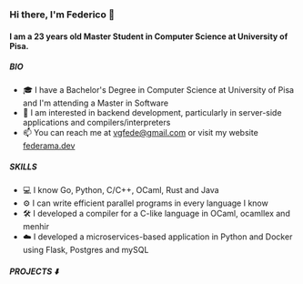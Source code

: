 ### Hi there, I'm Federico 👋

#### I am a 23 years old Master Student in Computer Science at University of Pisa.

##### BIO
- 🎓 I have a Bachelor's Degree in Computer Science at University of Pisa and I'm attending a Master in Software
- 🧐 I am interested in backend development, particularly in server-side applications and compilers/interpreters
- 📫 You can reach me at [vgfede@gmail.com](mailto:vgfede@gmail.com) or visit my website [federama.dev](www.federama.dev)
<!-- - 🌱 Currently studying and learning Rust -->

##### SKILLS
- 💻 I know Go, Python, C/C++, OCaml, Rust and Java
- ⚙ I can write efficient parallel programs in every language I know
- 🛠 I developed a compiler for a C-like language in OCaml, ocamllex and menhir
- ☁️ I developed a microservices-based application in Python and Docker using Flask, Postgres and mySQL

##### PROJECTS ⬇️

<!-- 
<details>
<summary>Statistics</summary>

<!-- ![Metrics](https://metrics.lecoq.io/0xfederama?template=classic&languages=1&languages.colors=github&languages.threshold=0%25&config.timezone=Europe%2FRome) -->

<!-- [![Top Langs](https://github-readme-stats.vercel.app/api/top-langs/?username=0xfederama&layout=compact)](https://github.com/0xfederama)-->

<!-- <img align="right" alt="Stats" src="https://github-readme-stats.vercel.app/api?username=0xfederama&show_icons=true&title_color=fff&icon_color=79ff97&text_color=9f9f9f&bg_color=151515" /> -->

</details>

<!-- ### Languages and Tools:

Languages:
<span>
<img style="margin: 10px" src="https://profilinator.rishav.dev/skills-assets/go-original.svg" alt="Go" height="25"></img>
<img style="margin: 10px" src="https://profilinator.rishav.dev/skills-assets/python-original.svg" alt="Python" height="25"></img>
<img style="margin: 10px" src="https://profilinator.rishav.dev/skills-assets/java-original-wordmark.svg" alt="Java" height="25"></img>
<img style="margin: 10px" src="https://profilinator.rishav.dev/skills-assets/c-original.svg" alt="C" height="25"></img>
<img style="margin: 10px" src="https://profilinator.rishav.dev/skills-assets/cplusplus-original.svg" alt="C++" height="25"></img>
<img style="margin: 10px" src="https://camo.githubusercontent.com/471c6ba43f0f163be29c1b5ae7ba46b4849cc2f075bc0a73b901af14b4524624/68747470733a2f2f646576656c6f7065722e6170706c652e636f6d2f6173736574732f656c656d656e74732f69636f6e732f737769667475692f737769667475692d39367839365f32782e706e67" alt="SwiftUI" height="25" />
<img style="margin: 10px" src="https://github.com/ocaml/ocaml-logo/raw/master/Colour/PNG/colour-icon.png" alt="OCaml" height="25" />
<img style="margin: 10px" src="https://profilinator.rishav.dev/skills-assets/gnu_bash-icon.svg" alt="Bash" height="25" />  
</span>

Frameworks & others:
<span>
  <img style="margin: 10px" src="https://raw.githubusercontent.com/libp2p/libp2p/a13997787e57d40d6315b422afbe1ceb62f45511/logo/libp2p-logo.png" alt="libp2p" height="25" />
  <img style="margin: 10px" src="https://profilinator.rishav.dev/skills-assets/flask.png" alt="Flask" height="25" />
  <img style="margin: 10px" src="https://profilinator.rishav.dev/skills-assets/mysql-original-wordmark.svg" alt="MySQL" height="25" />
  <img style="margin: 10px" src="https://kicad-info.s3.dualstack.us-west-2.amazonaws.com/original/3X/b/9/b91c8ab3a3c1c8679127cf049b46fa919e9e0e5c.png" alt="hugo" height="25" />
</span>

Tools:
<span>
<img style="margin: 0 10px" src="https://profilinator.rishav.dev/skills-assets/docker-original-wordmark.svg" alt="Docker" height="25px" width="25px"></img>
<img style="margin: 0 10px" src="https://profilinator.rishav.dev/skills-assets/git-scm-icon.svg" alt="Git" height="25px" width="25px"></img>
<img style="margin: 0 10px" src="https://profilinator.rishav.dev/skills-assets/linux-original.svg" alt="Linux" height="25px" width="25px"></img>
<img style="margin: 0 10px" src="https://www.raspberrypi.org/app/uploads/2011/10/Raspi-PGB001.png" alt="RaspberryPi" height="25px" width="25px"></img>
</span> -->
